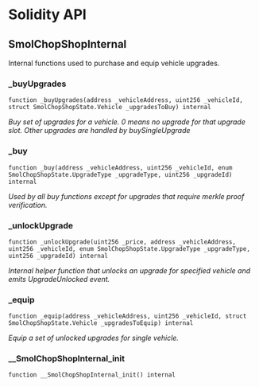 # Solidity API

## SmolChopShopInternal

Internal functions used to purchase and equip vehicle upgrades.

### _buyUpgrades

```solidity
function _buyUpgrades(address _vehicleAddress, uint256 _vehicleId, struct SmolChopShopState.Vehicle _upgradesToBuy) internal
```

_Buy set of upgrades for a vehicle. 0 means no upgrade for that upgrade slot. Other upgrades are handled by buySingleUpgrade_

### _buy

```solidity
function _buy(address _vehicleAddress, uint256 _vehicleId, enum SmolChopShopState.UpgradeType _upgradeType, uint256 _upgradeId) internal
```

_Used by all buy functions except for upgrades that require merkle proof verification._

### _unlockUpgrade

```solidity
function _unlockUpgrade(uint256 _price, address _vehicleAddress, uint256 _vehicleId, enum SmolChopShopState.UpgradeType _upgradeType, uint256 _upgradeId) internal
```

_Internal helper function that unlocks an upgrade for specified vehicle and emits UpgradeUnlocked event._

### _equip

```solidity
function _equip(address _vehicleAddress, uint256 _vehicleId, struct SmolChopShopState.Vehicle _upgradesToEquip) internal
```

_Equip a set of unlocked upgrades for single vehicle._

### __SmolChopShopInternal_init

```solidity
function __SmolChopShopInternal_init() internal
```

